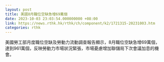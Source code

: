 ```yaml
---
layout: post
title: 美國8月職位空缺急增69萬個
date: 2023-10-03 23:03:54.000000000 +08:00
link: https://news.rthk.hk/rthk/ch/component/k2/1721315-20231003.htm
categories: rthk
---
```


美國勞工部月度職位空缺及勞動力流動調查報告顯示，8月職位空缺急增69萬個，達到961萬個，反映勞動力市場狀況緊張，市場憂慮增加聯儲局下次會議加息的機會。
